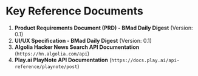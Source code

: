 # Key Reference Documents

1.  **Product Requirements Document (PRD) - BMad Daily Digest** (Version: 0.1)
2.  **UI/UX Specification - BMad Daily Digest** (Version: 0.1)
3.  **Algolia Hacker News Search API Documentation** (`https://hn.algolia.com/api`)
4.  **Play.ai PlayNote API Documentation** (`https://docs.play.ai/api-reference/playnote/post`) 